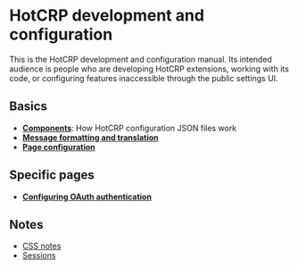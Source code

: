 # HotCRP development and configuration

This is the HotCRP development and configuration manual. Its intended audience
is people who are developing HotCRP extensions, working with its code, or
configuring features inaccessible through the public settings UI.

## Basics

* [**Components**](./components.md): How HotCRP configuration JSON files work
* [**Message formatting and translation**](./fmt.md)
* [**Page configuration**](./pages.md)

## Specific pages

* [**Configuring OAuth authentication**](./oauth.md)

## Notes

* [CSS notes](./css.md)
* [Sessions](./sessions.md)
